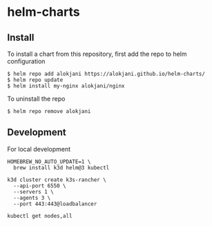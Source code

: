 # helm-charts

## Install

To install a chart from this repository, first add the repo to helm configuration

```
$ helm repo add alokjani https://alokjani.github.io/helm-charts/
$ helm repo update
$ helm install my-nginx alokjani/nginx
```

To uninstall the repo

```
$ helm repo remove alokjani
```

## Development

For local development

```
HOMEBREW_NO_AUTO_UPDATE=1 \
  brew install k3d helm@3 kubectl
```

```
k3d cluster create k3s-rancher \
  --api-port 6550 \
  --servers 1 \
  --agents 3 \
  --port 443:443@loadbalancer
```

```
kubectl get nodes,all
```
